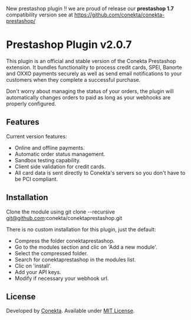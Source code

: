 New prestashop plugin !!
we are proud of release our  **prestashop 1.7** compatibility version
see at https://github.com/conekta/conekta-prestashop/

Prestashop Plugin v2.0.7
=======================
This plugin is an official and stable version of the Conekta Prestashop extension. It bundles functionality to process credit cards, SPEI, Banorte and OXXO payments securely as well as send email notifications to your customers when they complete a successful purchase.

Don't worry about managing the status of your orders, the plugin will automatically changes orders to paid as long as your webhooks are properly configured.

Features
--------
Current version features:

* Online and offline payments.
* Automatic order status management.
* Sandbox testing capability.
* Client side validation for credit cards.
* All card data is sent directly to Conekta's servers so you don't have to be PCI compliant.

Installation
-----------

  Clone the module using git clone --recursive git@github.com:conekta/conektaprestashop.git

There is no custom installation for this plugin, just the default:

  * Compress the folder conektaprestashop.
  * Go to the modules section and clic on 'Add a new module'.
  * Select the compressed folder.
  * Search for conektaprestashop in the modules list.
  * Clic on 'install'.
  * Add your API keys.
  * Modify if necessary your webhook url.

License
-------
Developed by [Conekta](https://www.conekta.io). Available under [MIT License](LICENSE).
